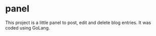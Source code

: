 # panel

This project is a little panel to post, edit and delete blog entries. It was coded using GoLang.

